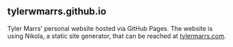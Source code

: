 tylerwmarrs.github.io
---------------------
Tyler Marrs' personal website hosted via GitHub Pages. The website is using Nikola, a static site generator, that can be reached at [tylermarrs.com](https://tylermarrs.com).
